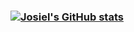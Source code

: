 ### [![Josiel's GitHub stats](https://github-readme-stats.vercel.app/api?username=JosielPerez&show_icons=true&theme=darcula)](https://github.com/anuraghazra/github-readme-stats)

<!--
**JosielPerez/JosielPerez** is a ✨ _special_ ✨ repository because its `README.md` (this file) appears on your GitHub profile.

[![Anurag's GitHub stats](https://github-readme-stats.vercel.app/api?username=JosielPerez)](https://github.com/anuraghazra/github-readme-stats)
